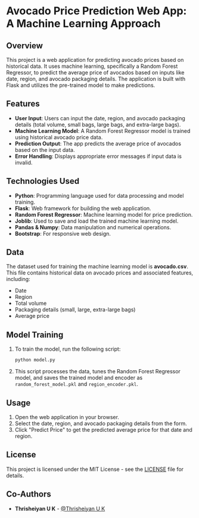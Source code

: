 # Avocado Price Prediction Web App: A Machine Learning Approach

## Overview
This project is a web application for predicting avocado prices based on historical data. It uses machine learning, specifically a Random Forest Regressor, to predict the average price of avocados based on inputs like date, region, and avocado packaging details. The application is built with Flask and utilizes the pre-trained model to make predictions.

## Features
- **User Input**: Users can input the date, region, and avocado packaging details (total volume, small bags, large bags, and extra-large bags).
- **Machine Learning Model**: A Random Forest Regressor model is trained using historical avocado price data.
- **Prediction Output**: The app predicts the average price of avocados based on the input data.
- **Error Handling**: Displays appropriate error messages if input data is invalid.

## Technologies Used
- **Python**: Programming language used for data processing and model training.
- **Flask**: Web framework for building the web application.
- **Random Forest Regressor**: Machine learning model for price prediction.
- **Joblib**: Used to save and load the trained machine learning model.
- **Pandas & Numpy**: Data manipulation and numerical operations.
- **Bootstrap**: For responsive web design.

## Data

The dataset used for training the machine learning model is **avocado.csv**. This file contains historical data on avocado prices and associated features, including:
- Date
- Region
- Total volume
- Packaging details (small, large, extra-large bags)
- Average price

## Model Training

1. To train the model, run the following script:
   ```bash
   python model.py
   ```

2. This script processes the data, tunes the Random Forest Regressor model, and saves the trained model and encoder as `random_forest_model.pkl` and `region_encoder.pkl`.

## Usage

1. Open the web application in your browser.
2. Select the date, region, and avocado packaging details from the form.
3. Click "Predict Price" to get the predicted average price for that date and region.

## License

This project is licensed under the MIT License - see the [LICENSE](LICENSE) file for details.

## Co-Authors

- **Thrisheiyan U K** - [@Thrisheiyan U K](https://github.com/ThrisheiyanUK)
